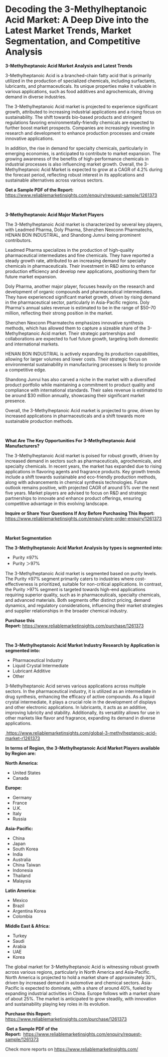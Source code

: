 <p><h1>Decoding the 3-Methylheptanoic Acid Market: A Deep Dive into the Latest Market Trends, Market Segmentation, and Competitive Analysis</h1></p><p><strong>3-Methylheptanoic Acid Market Analysis and Latest Trends</strong></p>
<p><p>3-Methylheptanoic Acid is a branched-chain fatty acid that is primarily utilized in the production of specialized chemicals, including surfactants, lubricants, and pharmaceuticals. Its unique properties make it valuable in various applications, such as food additives and agrochemicals, driving demand in diverse industries.</p><p>The 3-Methylheptanoic Acid market is projected to experience significant growth, attributed to increasing industrial applications and a rising focus on sustainability. The shift towards bio-based products and stringent regulations favoring environmentally-friendly chemicals are expected to further boost market prospects. Companies are increasingly investing in research and development to enhance production processes and create innovative applications.</p><p>In addition, the rise in demand for specialty chemicals, particularly in emerging economies, is anticipated to contribute to market expansion. The growing awareness of the benefits of high-performance chemicals in industrial processes is also influencing market growth. Overall, the 3-Methylheptanoic Acid Market is expected to grow at a CAGR of 4.2% during the forecast period, reflecting robust interest in its applications and sustainable alternatives across various sectors.</p></p>
<p><strong>Get a Sample PDF of the Report:&nbsp;</strong> <a href="https://www.reliablemarketinsights.com/enquiry/request-sample/1261373?utm_campaign=1938&utm_medium=2&utm_source=Github&utm_content=ia&utm_term=02022025&utm_id=3-methylheptanoic-acid">https://www.reliablemarketinsights.com/enquiry/request-sample/1261373</a></p>
<p>&nbsp;</p>
<p><strong>3-Methylheptanoic Acid Major Market Players</strong></p>
<p><p>The 3-Methylheptanoic Acid market is characterized by several key players, with Leadmed Pharma, Doly Pharma, Shenzhen Nexconn Pharmatechs, HENAN BON INDUSTRIAL, and Shandong Junrui being prominent contributors. </p><p>Leadmed Pharma specializes in the production of high-quality pharmaceutical intermediates and fine chemicals. They have reported a steady growth rate, attributed to an increasing demand for specialty chemicals in pharmaceuticals. Their investment in R&D aims to enhance production efficiency and develop new applications, positioning them for future market expansion.</p><p>Doly Pharma, another major player, focuses heavily on the research and development of organic compounds and pharmaceutical intermediates. They have experienced significant market growth, driven by rising demand in the pharmaceutical sector, particularly in Asia-Pacific regions. Doly Pharma's annual sales revenue is estimated to be in the range of $50–70 million, reflecting their strong position in the market.</p><p>Shenzhen Nexconn Pharmatechs emphasizes innovative synthesis methods, which has allowed them to capture a sizeable share of the 3-Methylheptanoic Acid market. Their strategic partnerships and collaborations are expected to fuel future growth, targeting both domestic and international markets.</p><p>HENAN BON INDUSTRIAL is actively expanding its production capabilities, allowing for larger volumes and lower costs. Their strategic focus on environmental sustainability in manufacturing processes is likely to provide a competitive edge. </p><p>Shandong Junrui has also carved a niche in the market with a diversified product portfolio while maintaining a commitment to product quality and compliance with international standards. Their sales revenue is estimated to be around $30 million annually, showcasing their significant market presence. </p><p>Overall, the 3-Methylheptanoic Acid market is projected to grow, driven by increased applications in pharmaceuticals and a shift towards more sustainable production methods.</p></p>
<p>&nbsp;</p>
<p><strong>What Are The Key Opportunities For 3-Methylheptanoic Acid Manufacturers?</strong></p>
<p><p>The 3-Methylheptanoic Acid market is poised for robust growth, driven by increased demand in sectors such as pharmaceuticals, agrochemicals, and specialty chemicals. In recent years, the market has expanded due to rising applications in flavoring agents and fragrance products. Key growth trends include a shift towards sustainable and eco-friendly production methods, along with advancements in chemical synthesis technologies. Future outlook remains positive, with projected CAGR of around 5% over the next five years. Market players are advised to focus on R&D and strategic partnerships to innovate and enhance product offerings, ensuring competitive advantage in this evolving landscape.</p></p>
<p><strong>Inquire or Share Your Questions If Any Before Purchasing This Report:</strong> <a href="https://www.reliablemarketinsights.com/enquiry/pre-order-enquiry/1261373?utm_campaign=1938&utm_medium=2&utm_source=Github&utm_content=ia&utm_term=02022025&utm_id=3-methylheptanoic-acid">https://www.reliablemarketinsights.com/enquiry/pre-order-enquiry/1261373</a></p>
<p>&nbsp;</p>
<p><strong>Market Segmentation</strong></p>
<p><strong>The 3-Methylheptanoic Acid Market Analysis by types is segmented into:</strong></p>
<p><ul><li>Purity ≤97%</li><li>Purity ＞97%</li></ul></p>
<p><p>The 3-Methylheptanoic Acid market is segmented based on purity levels. The Purity ≤97% segment primarily caters to industries where cost-effectiveness is prioritized, suitable for non-critical applications. In contrast, the Purity >97% segment is targeted towards high-end applications requiring superior quality, such as in pharmaceuticals, specialty chemicals, and advanced materials. Both segments offer distinct pricing, demand dynamics, and regulatory considerations, influencing their market strategies and supplier relationships in the broader chemical industry.</p></p>
<p><strong>Purchase this Report:&nbsp;</strong><a href="https://www.reliablemarketinsights.com/purchase/1261373?utm_campaign=1938&utm_medium=2&utm_source=Github&utm_content=ia&utm_term=02022025&utm_id=3-methylheptanoic-acid">https://www.reliablemarketinsights.com/purchase/1261373</a></p>
<p>&nbsp;</p>
<p><strong>The 3-Methylheptanoic Acid Market Industry Research by Application is segmented into:</strong></p>
<p><ul><li>Pharmaceutical Industry</li><li>Liquid Crystal Intermediate</li><li>Lubricant Additive</li><li>Other</li></ul></p>
<p><p>3-Methylheptanoic Acid serves various applications across multiple sectors. In the pharmaceutical industry, it is utilized as an intermediate in drug synthesis, enhancing the efficacy of active compounds. As a liquid crystal intermediate, it plays a crucial role in the development of displays and other electronic applications. In lubricants, it acts as an additive, improving lubricity and stability. Additionally, its versatility allows for use in other markets like flavor and fragrance, expanding its demand in diverse applications.</p></p>
<p><a href="https://www.reliablemarketinsights.com/global-3-methylheptanoic-acid-market-r1261373?utm_campaign=1938&utm_medium=2&utm_source=Github&utm_content=ia&utm_term=02022025&utm_id=3-methylheptanoic-acid">&nbsp;https://www.reliablemarketinsights.com/global-3-methylheptanoic-acid-market-r1261373</a></p>
<p><strong>In terms of Region, the 3-Methylheptanoic Acid Market Players available by Region are:</strong></p>
<p>
    <p> <strong> North America: </strong>
        <ul>
            <li>United States</li>
            <li>Canada</li>
        </ul>
        </p> 
    <p> <strong> Europe: </strong>
        <ul>
            <li>Germany</li>
            <li>France</li>
            <li>U.K.</li>
            <li>Italy</li>
            <li>Russia</li>
        </ul>
        </p> 
    <p> <strong> Asia-Pacific: </strong>
        <ul>
            <li>China</li>
            <li>Japan</li>
            <li>South Korea</li>
            <li>India</li>
            <li>Australia</li>
            <li>China Taiwan</li>
            <li>Indonesia</li>
            <li>Thailand</li>
            <li>Malaysia</li>
        </ul>
        </p> 
    <p> <strong> Latin America: </strong>
        <ul>
            <li>Mexico</li>
            <li>Brazil</li>
            <li>Argentina Korea</li>
            <li>Colombia</li>
        </ul>
        </p> 
    <p> <strong> Middle East & Africa: </strong>
        <ul>
            <li>Turkey</li>
            <li>Saudi</li>
            <li>Arabia</li>
            <li>UAE</li>
            <li>Korea</li>
        </ul>
    </p>
    </p>
<p><p>The global market for 3-Methylheptanoic Acid is witnessing robust growth across various regions, particularly in North America and Asia-Pacific. North America is projected to hold a market share of approximately 30%, driven by increased demand in automotive and chemical sectors. Asia-Pacific is expected to dominate, with a share of around 40%, fueled by expanding industrial activities in China. Europe follows with a market share of about 25%. The market is anticipated to grow steadily, with innovation and sustainability playing key roles in its evolution.</p></p>
<p><strong>Purchase this Report: </strong><a href="https://www.reliablemarketinsights.com/purchase/1261373?utm_campaign=1938&utm_medium=2&utm_source=Github&utm_content=ia&utm_term=02022025&utm_id=3-methylheptanoic-acid">https://www.reliablemarketinsights.com/purchase/1261373</a></p>
<p>&nbsp;<strong>Get a Sample PDF of the Report:&nbsp;&nbsp;</strong><a href="https://www.reliablemarketinsights.com/enquiry/request-sample/1261373?utm_campaign=1938&utm_medium=2&utm_source=Github&utm_content=ia&utm_term=02022025&utm_id=3-methylheptanoic-acid">https://www.reliablemarketinsights.com/enquiry/request-sample/1261373</a></p>
<p><strong></strong></p>
<p>Check more reports on <a href="https://www.reliablemarketinsights.com/?utm_campaign=1938&utm_medium=2&utm_source=Github&utm_content=ia&utm_term=02022025&utm_id=3-methylheptanoic-acid">https://www.reliablemarketinsights.com/</a></p>
